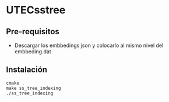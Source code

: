 # UTECsstree

## Pre-requisitos
- Descargar los embbedings json y colocarlo al mismo nivel del embbeding.dat

## Instalación
```
cmake .
make ss_tree_indexing
./ss_tree_indexing
```
